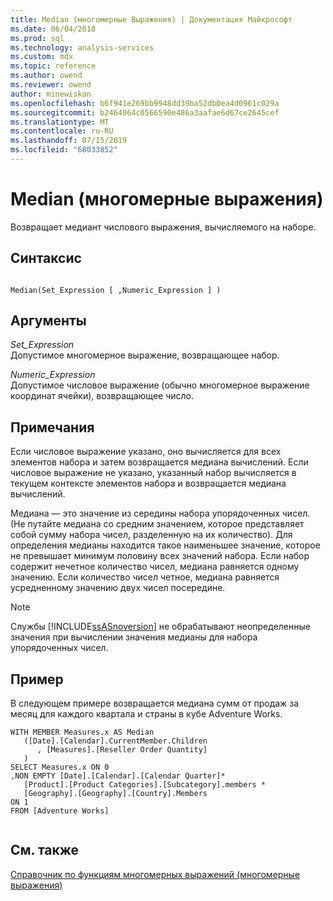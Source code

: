 ```yaml
---
title: Median (многомерные Выражения) | Документация Майкрософт
ms.date: 06/04/2018
ms.prod: sql
ms.technology: analysis-services
ms.custom: mdx
ms.topic: reference
ms.author: owend
ms.reviewer: owend
author: minewiskan
ms.openlocfilehash: b6f941e269bb9948dd39ba52db0ea4d0961c029a
ms.sourcegitcommit: b2464064c0566590e486a3aafae6d67ce2645cef
ms.translationtype: MT
ms.contentlocale: ru-RU
ms.lasthandoff: 07/15/2019
ms.locfileid: "68033852"
---
```

# <a name="median-mdx"></a>Median (многомерные выражения)


  Возвращает медиант числового выражения, вычисляемого на наборе.  
  
## <a name="syntax"></a>Синтаксис  
  
```  
  
Median(Set_Expression [ ,Numeric_Expression ] )  
```  
  
## <a name="arguments"></a>Аргументы  
 *Set_Expression*  
 Допустимое многомерное выражение, возвращающее набор.  
  
 *Numeric_Expression*  
 Допустимое числовое выражение (обычно многомерное выражение координат ячейки), возвращающее число.  
  
## <a name="remarks"></a>Примечания  
 Если числовое выражение указано, оно вычисляется для всех элементов набора и затем возвращается медиана вычислений. Если числовое выражение не указано, указанный набор вычисляется в текущем контексте элементов набора и возвращается медиана вычислений.  
  
 Медиана — это значение из середины набора упорядоченных чисел. (Не путайте медиана со средним значением, которое представляет собой сумму набора чисел, разделенную на их количество). Для определения медианы находится такое наименьшее значение, которое не превышает минимум половину всех значений набора. Если набор содержит нечетное количество чисел, медиана равняется одному значению. Если количество чисел четное, медиана равняется усредненному значению двух чисел посередине.  
  
> [!NOTE]  
>  Службы [!INCLUDE[ssASnoversion](../includes/ssasnoversion-md.md)] не обрабатывают неопределенные значения при вычислении значения медианы для набора упорядоченных чисел.  
  
## <a name="example"></a>Пример  
 В следующем примере возвращается медиана сумм от продаж за месяц для каждого квартала и страны в кубе Adventure Works.  
  
```  
WITH MEMBER Measures.x AS Median   
   ([Date].[Calendar].CurrentMember.Children  
      , [Measures].[Reseller Order Quantity]  
   )  
SELECT Measures.x ON 0  
,NON EMPTY [Date].[Calendar].[Calendar Quarter]*   
   [Product].[Product Categories].[Subcategory].members *  
   [Geography].[Geography].[Country].Members  
ON 1  
FROM [Adventure Works]  
  
```  
  
## <a name="see-also"></a>См. также  
 [Справочник по функциям многомерных выражений (многомерные выражения)](../mdx/mdx-function-reference-mdx.md)  
  
  
